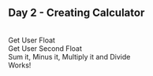 ## Day 2 - Creating Calculator
<br>Get User Float
<br>Get User Second Float
<br>Sum it, Minus it, Multiply it and Divide
<br>Works!